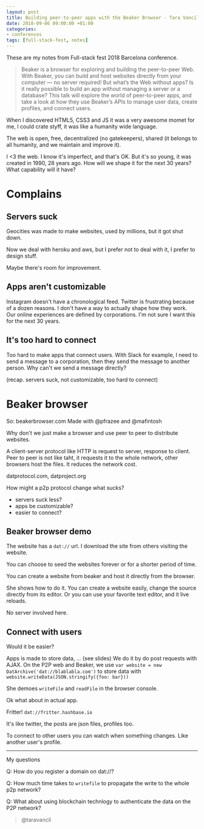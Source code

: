 ```yaml
---
layout: post
title: Building peer-to-peer apps with the Beaker Browser - Tara Vancil - Full-stack fest 2018
date: 2018-09-06 09:00:00 +01:00
categories:
- conferences
tags: [full-stack-fest, notes]
---
```


These are my notes from Full-stack fest 2018 Barcelona conference.

> Beaker is a browser for exploring and building the peer-to-peer Web. With Beaker, you can build and host websites directly from your computer — no server required! But what’s the Web without apps? Is it really possible to build an app without managing a server or a database? This talk will explore the world of peer-to-peer apps, and take a look at how they use Beaker’s APIs to manage user data, create profiles, and connect users.

When I discovered HTML5, CSS3 and JS it was a very awesome momet for me, I could crate styff, it was like a humanity wide language.

The web is open, free, decentralized (no gatekeepers), shared (it belongs to all humanity, and we maintain and improve it).

I <3 the web. I know it's imperfect, and that's OK. But it's so young, it was created in 1990, 28 years ago. How will we shape it for the next 30 years? What capability will it have?

# Complains

## Servers suck

Geocities was made to make websites, used by millions, but it got shut down.

Now we deal with heroku and aws, but I prefer not to deal with it, I prefer to design stuff.

Maybe there's room for improvement.

## Apps aren't customizable

Instagram doesn't have a chronological feed.
Twitter is frustrating because of a dozen reasons. 
I don't have a way to actually shape how they work.
Our online experiences are defined by corporations. I'm not sure I want this for the next 30 years.

## It's too hard to connect

Too hard to make apps that connect users.
With Slack for example, I need to send a message to a corporation, then they send the message to another person.
Why can't we send a message directly?

(recap. servers suck, not customizable, too hard to connect)

# Beaker browser

So: beakerbrowser.com
Made with @pfrazee and @mafintosh

Why don't we just make a browser and use peer to peer to distribute websites.

A client-server protocol like HTTP is request to server, response to client.
Peer to peer is not like taht, it requests it to the whole network, other browsers host the files. It reduces the network cost.

datprotocol.com, datproject.org

How might a p2p protocol change what sucks?

- servers suck less?
- apps be customizable?
- easier to connect?

## Beaker browser demo

The website has a `dat://` url.
I download the site from others visiting the website.

You can choose to seed the websites forever or for a shorter period of time.

You can create a website from beaker and host it directly from the browser.

She shows how to do it. You can create a website easily, change the source directly from its editor. Or you can use your favorite text editor, and it live reloads.

No server involved here.

## Connect with users

Would it be easier?

Apps is made to store data, ... (see slides)
We do it by do post requests with AJAX.
On the P2P web and Beaker, we use `var website = new DatArchive('dat://blablabla.com')` to store data with `website.writeData(JSON.stringify({foo: bar}))`

She demoes `writeFile` and `readFile` in the browser console.

Ok what about in actual app. 

Fritter! `dat://fritter.hashbase.io`

It's like twitter, the posts are json files, profiles too.

To connect to other users you can watch when something changes. Like another user's profile.

---

My questions

Q: How do you register a domain on dat://?

Q: How much time takes to `writefile` to propagate the write to the whole p2p network?

Q: What about using blockchain technlogy to authenticate the data on the P2P network?

> @taravancil